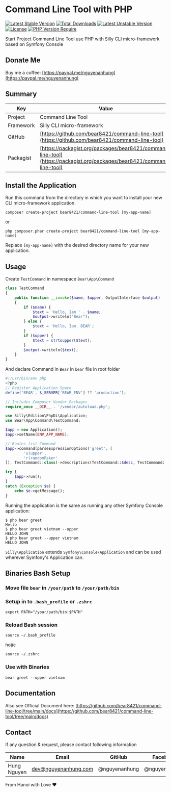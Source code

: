 # Command Line Tool with PHP

[![Latest Stable Version](http://poser.pugx.org/bear8421/command-line-tool/v)](https://packagist.org/packages/bear8421/command-line-tool) [![Total Downloads](http://poser.pugx.org/bear8421/command-line-tool/downloads)](https://packagist.org/packages/bear8421/command-line-tool) [![Latest Unstable Version](http://poser.pugx.org/bear8421/command-line-tool/v/unstable)](https://packagist.org/packages/bear8421/command-line-tool) [![License](http://poser.pugx.org/bear8421/command-line-tool/license)](https://packagist.org/packages/bear8421/command-line-tool) [![PHP Version Require](http://poser.pugx.org/bear8421/command-line-tool/require/php)](https://packagist.org/packages/bear8421/command-line-tool)

Start Project Command Line Tool use PHP with Silly CLI micro-framework based on Symfony Console

## Donate Me

Buy me a coffee: [https://paypal.me/nguyenanhung](https://paypal.me/nguyenanhung)

## Summary

| Key       | Value                                                                                                                  |
|-----------|------------------------------------------------------------------------------------------------------------------------|
| Project   | Command Line Tool                                                                                                      |
| Framework | Silly CLI micro-framework                                                                                              |
| GitHub    | [https://github.com/bear8421/command-line-tool](https://github.com/bear8421/command-line-tool)                         |
| Packagist | [https://packagist.org/packages/bear8421/command-line-tool](https://packagist.org/packages/bear8421/command-line-tool) |

## Install the Application

Run this command from the directory in which you want to install your new CLI micro-framework application.

```shell
composer create-project bear8421/command-line-tool [my-app-name]
```

or

```shell
php composer.phar create-project bear8421/command-line-tool [my-app-name]
```

Replace `[my-app-name]` with the desired directory name for your new application.

## Usage

Create `TestCommand` in namespace `Bear\App\Command`

```php
class TestCommand
{
    public function __invoke($name, $upper, OutputInterface $output)
    {
        if ($name) {
            $text = 'Hello, Iam ' . $name;
            $output->writeln("Bear");
        } else {
            $text = 'Hello, Iam. BEAR';
        }
        if ($upper) {
            $text = strtoupper($text);
        }
        $output->writeln($text);
    }
}

```

And declare Command in `Bear` in `bear` file in root folder

```php
#!/usr/bin/env php
<?php
// Register Application Space
define('BEAR', $_SERVER['BEAR_ENV'] ?? 'production');

// Includes Composer Vendor Packages
require_once __DIR__ . '/vendor/autoload.php';

use Silly\Edition\PhpDi\Application;
use Bear\App\Command\TestCommand;

$app = new Application();
$app->setName(ENV_APP_NAME);

// Routes list Command
$app->command(parseExpressionOptions('greet', [
		'u|upper',
		'r|randomFaker'
]), TestCommand::class)->descriptions(TestCommand::$desc, TestCommand::$optionsInfo);

try {
    $app->run();
}
catch (Exception $e) {
    echo $e->getMessage();
}

```

Running the application is the same as running any other Symfony Console application:

```
$ php bear greet
Hello
$ php bear greet vietnam --upper
HELLO JOHN
$ php bear greet --upper vietnam
HELLO JOHN
```

`Silly\Application` extends `Symfony\Console\Application` and can be used wherever Symfony's Application can.

## Binaries Bash Setup

### Move file `bear` in `/your/path` to `/your/path/bin`

### Setup in to `.bash_profile` or `.zshrc`

```shell
export PATH="/your/path/bin:$PATH"
```

### Reload Bash session

```shell
source ~/.bash_profile
```

hoặc

```shell
source ~/.zshrc
```

### Use with Binaries

```shell
bear greet --upper vietnam
```

## Documentation

Also see Official Document
here: [https://github.com/bear8421/command-line-tool/tree/main/docs](https://github.com/bear8421/command-line-tool/tree/main/docs)

## Contact

If any question & request, please contact following information

| Name        | Email                | GitHub        | Facebook      |
|-------------|----------------------|---------------|---------------|
| Hung Nguyen | dev@nguyenanhung.com | @nguyenanhung | @nguyenanhung |

From Hanoi with Love ❤️
